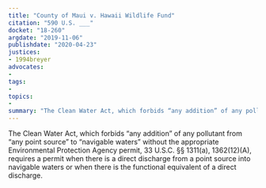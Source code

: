 ```yaml
---
title: "County of Maui v. Hawaii Wildlife Fund"
citation: "590 U.S. ___"
docket: "18-260"
argdate: "2019-11-06"
publishdate: "2020-04-23"
justices:
- 1994breyer
advocates:
- 
tags:
- 
topics:
- 
summary: "The Clean Water Act, which forbids “any addition” of any pollutant from “any point source” to “navigable waters” without the appropriate Environmental Protection Agency permit, 33 U.S.C. §§ 1311(a), 1362(12)(A), requires a permit when there is a direct discharge from a point source into navigable waters or when there is the functional equivalent of a direct discharge."
---
```

The Clean Water Act, which forbids “any addition” of any pollutant from “any point source” to “navigable waters” without the appropriate Environmental Protection Agency permit, 33 U.S.C. §§ 1311(a), 1362(12)(A), requires a permit when there is a direct discharge from a point source into navigable waters or when there is the functional equivalent of a direct discharge.